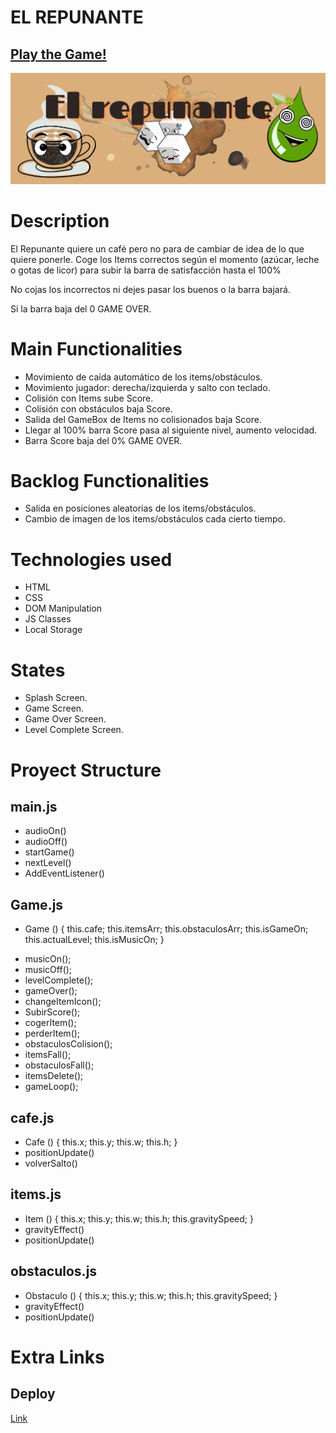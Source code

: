 
# EL REPUNANTE

## [Play the Game!](https://mercedes-amor.github.io/Proyecto-ElRepunante/)

![Game Logo](./images/logo.png)


# Description

El Repunante quiere un café pero no para de cambiar de idea de lo que quiere ponerle. 
Coge los Items correctos según el momento (azúcar, leche o gotas de licor) para subir la barra de satisfacción hasta el 100%

No cojas los incorrectos ni dejes pasar los buenos o la barra bajará.

Si la barra baja del 0 GAME OVER.


# Main Functionalities

- Movimiento de caída automático de los items/obstáculos.
- Movimiento jugador: derecha/izquierda y salto con teclado.
- Colisión con Items sube Score.
- Colisión con obstáculos baja Score.
- Salida del GameBox de Items no colisionados baja Score.
- Llegar al 100% barra Score pasa al siguiente nivel, aumento velocidad.
- Barra Score baja del 0% GAME OVER.


# Backlog Functionalities

- Salida en posiciones aleatorias de los items/obstáculos.
- Cambio de imagen de los items/obstáculos cada cierto tiempo.

# Technologies used

- HTML
- CSS
- DOM Manipulation
- JS Classes
- Local Storage

# States

- Splash Screen.
- Game Screen.
- Game Over Screen.
- Level Complete Screen.

# Proyect Structure

## main.js

- audioOn()
- audioOff()
- startGame()
- nextLevel()
- AddEventListener()


## Game.js

- Game () {
    this.cafe;
    this.itemsArr;
    this.obstaculosArr;
    this.isGameOn;
    this.actualLevel;
    this.isMusicOn;
}
* musicOn();
* musicOff();
* levelComplete();
* gameOver();
* changeItemIcon();
* SubirScore();
* cogerItem();
* perderItem();
* obstaculosColision();
* itemsFall();
* obstaculosFall();
* itemsDelete();
* gameLoop();



## cafe.js 

- Cafe () {
    this.x;
    this.y;
    this.w;
    this.h;
}
- positionUpdate()
- volverSalto()

## items.js 

- Item () {
    this.x;
    this.y;
    this.w;
    this.h;
    this.gravitySpeed;
}
- gravityEffect()
- positionUpdate()

## obstaculos.js 

- Obstaculo () {
    this.x;
    this.y;
    this.w;
    this.h;
    this.gravitySpeed;
}
- gravityEffect()
- positionUpdate()

# Extra Links 

## Deploy
[Link](https://mercedes-amor.github.io/Proyecto-ElRepunante/)